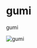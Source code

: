 # gumi

gumi


![gumi](https://preview.redd.it/t5p6o5dm8oe71.png?auto=webp&s=10cc68322b37d939f4e414a37cf1dd511da8cd23)
